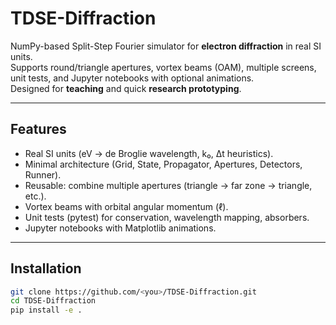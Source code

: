 # TDSE-Diffraction

NumPy-based Split-Step Fourier simulator for **electron diffraction** in real SI units.  
Supports round/triangle apertures, vortex beams (OAM), multiple screens, unit tests, and Jupyter notebooks with optional animations.  
Designed for **teaching** and quick **research prototyping**.

---

## Features
- Real SI units (eV → de Broglie wavelength, k₀, Δt heuristics).
- Minimal architecture (Grid, State, Propagator, Apertures, Detectors, Runner).
- Reusable: combine multiple apertures (triangle → far zone → triangle, etc.).
- Vortex beams with orbital angular momentum (ℓ).
- Unit tests (pytest) for conservation, wavelength mapping, absorbers.
- Jupyter notebooks with Matplotlib animations.

---

## Installation
```bash
git clone https://github.com/<you>/TDSE-Diffraction.git
cd TDSE-Diffraction
pip install -e .
